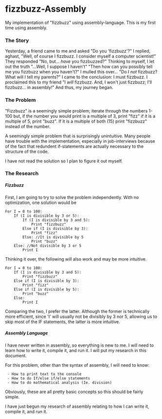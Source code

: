 # fizzbuzz-Assembly

My implementation of "fizzbuzz" using assembly-language. This is my first time using assembly.

### The Story

Yesterday, a friend came to me and asked "Do you 'fizzbuzz'?"
I replied, aghast, "Well, of course I fizzbuzz. I consider myself a computer scientist!"
They responded "No, but... *have* you fizzbuzzed?"
Thinking to myself, I let out the truth "...Well, I suppose I haven't"
"Then how can you possibly tell me you fizzbuzz when you haven't?"
I mulled this over... "Do I *not* fizzbuzz? What will I tell my parents?"
I came to the conclusion: I must fizzbuzz.
I proclaimed this to my friend "I *will* fizzbuzz. And, I won't just fizzbuzz; I'll fizzbuzz... in assembly!"
And thus, my journey began.

### The Problem

"Fizzbuzz" is a seemingly simple problem; iterate through the numbers 1-100 but, if the number you would print is
a multiple of 3, print "fizz" if it is a multiple of 5, print "buzz". If it is a multiple of both (15) print
"fizzbuzz" instead of the number.

A seemingly simple problem that is surprisingly unintuitive. Many people have trouble with the implementation,
especially in job-interviews because of the fact that redundent if-statements are actually necessary to the
structure of the code.

I have not read the solution so I plan to figure it out myself.

### The Research
##### Fizzbuzz
First, I am going to try to solve the problem independently.
With no optimization, one solution would be
```
For I = 0 to 100:
	If (I is divisible by 3 or 5):
		If (I is divisible by 3 and 5):
			Print "fizzbuzz"
		Else if (I is divisible by 3):
			Print "fizz"
		Else: //It is divisible by 5
			Print "buzz"
	Else: //Not divisible by 3 or 5
		Print I
```
Thinking it over, the following will also work and may be more intuitive.
```
For I = 0 to 100:
	If (I is divisible by 3 and 5):
		Print "fizzbuzz"
	Else if (I is divisible by 3):
		Print "fizz"
	Else if (I is divisible by 5):
		Print "buzz"
	Else:
		Print I
```
Comparing the two, I prefer the latter. Although the former is technically more efficient, since 'I' will usually 
not be divisibly by 3 nor 5, allowing us to skip most of the IF statements, the latter is more intuitive.

##### Assembly Language
I have never written in assembly, so everything is new to me. I will need to learn how to write it, compile it, and
run it. I will put my research in this document.

For this problem, other than the syntax of assembly, I will need to know:
```
 - How to print text to the console
 - How to do If/else if/else statements
 - How to do mathematical analysis (Ie. division)
```
Obviously, these are all pretty basic concepts so this should be fairly simple.

I have just begun my research of assembly relating to how I can write it, compile it, and run it. 